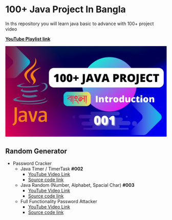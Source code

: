 # 100+ Java Project In Bangla

In ths repository you will learn java basic to advance with 100+ project video

**[YouTube Playlist link](https://www.youtube.com/watch?v=uzgjDP4bQHU&list=PLdcGGiDG9Q0gY5GhEAW6UhacsVhVWPlt1&pp=iAQB)**

[![Java by ST Sabbir](./images/thumb.jpeg)](https://www.youtube.com/watch?v=uzgjDP4bQHU&list=PLdcGGiDG9Q0gY5GhEAW6UhacsVhVWPlt1&pp=iAQB)

## Random Generator

- Password Cracker
  - Java Timer / TimerTask **#002**
    - [YouTube Video Link](https://www.youtube.com/watch?v=_ncqRaksVQ8&list=PLdcGGiDG9Q0gY5GhEAW6UhacsVhVWPlt1&index=2)
    - [Source code link](./java_setinterval_001)
  - Java Random (Number, Alphabet, Spacial Char) **#003**
    - [YouTube Video Link](https://youtu.be/ORNvuNk32cg?list=PLdcGGiDG9Q0gY5GhEAW6UhacsVhVWPlt1)
    - [Source code link](./random_number_generator_002)
  - Full Functionality Password Attacker
    - [YouTube Video Link](https://youtube.com/c/stsabbir)
    - [Source code link](./password_cracker) 